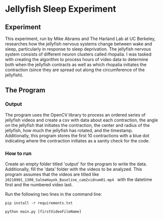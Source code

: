 # Jellyfish Sleep Experiment
## Experiment
This experiment, run by Mike Abrams and The Harland Lab at UC Berkeley, researches how the jellyfish nervous systems change between wake and sleep, particularly in response to sleep deprivation. The jellyfish nervous system consists of different neuron clusters called rhopalia. I was tasked with creating the algorithm to process hours of video data to determine both when the jellyfish contracts as well as which rhopalia initiates the contraction (since they are spread out along the circumference of the jellyfish). 
## The Program
### Output
The program uses the OpenCV library to process an ordered series of jellyfish videos and create a csv with data about each contraction, the angle on the jellyfish that initiates the contraction, the center and radius of the jellyfish, how much the jellyfish has rotated, and the timestamp. Additionally, this program stores the first 10 contractions with a blue dot indicating where the contraction initiates as a sanity check for the code.
### How to run
Create an empty folder titled 'output' for the program to write the data. Additionally, fill the 'data' folder with the videos to be analyzed. This program assumes that the videos are titled like `20210901_1300_SalmaHayek_Baseline_cam2vidnum01.mp4 ` with the datetime first and the numbered video last.

Run the following two lines in the command line:

`pip install -r requirements.txt`

`python main.py [firstVideoFileName] `


